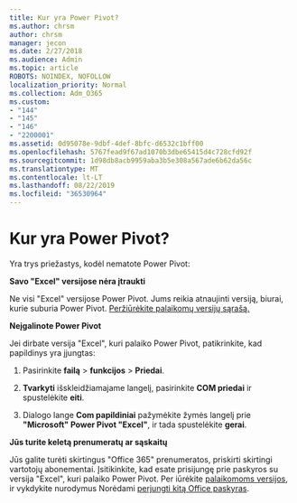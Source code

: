 ```yaml
---
title: Kur yra Power Pivot?
ms.author: chrsm
author: chrsm
manager: jecon
ms.date: 2/27/2018
ms.audience: Admin
ms.topic: article
ROBOTS: NOINDEX, NOFOLLOW
localization_priority: Normal
ms.collection: Adm_O365
ms.custom:
- "144"
- "145"
- "146"
- "2200001"
ms.assetid: 0d95078e-9dbf-4def-8bfc-d6532c1bff00
ms.openlocfilehash: 5767fead9f67ad1070b3dbe65415d4c728cfd92f
ms.sourcegitcommit: 1d98db8acb9959aba3b5e308a567ade6b62da56c
ms.translationtype: MT
ms.contentlocale: lt-LT
ms.lasthandoff: 08/22/2019
ms.locfileid: "36530964"
---
```

# <a name="where-is-power-pivot"></a>Kur yra Power Pivot?

Yra trys priežastys, kodėl nematote Power Pivot:
  
**Savo "Excel" versijose nėra įtraukti**
  
Ne visi "Excel" versijose Power Pivot. Jums reikia atnaujinti versiją, biurai, kurie suburia Power Pivot. [Peržiūrėkite palaikomų versijų sąrašą.](https://support.office.com/article/aa64e217-4b6e-410b-8337-20b87e1c2a4b.aspx)
  
**Neįgalinote Power Pivot**
  
Jei dirbate versija "Excel", kuri palaiko Power Pivot, patikrinkite, kad papildinys yra įjungtas:
  
1. Pasirinkite **failą** \> **funkcijos** \> **Priedai**.

2. **Tvarkyti** išskleidžiamajame langelį, pasirinkite **COM priedai** ir spustelėkite **eiti**.

3. Dialogo lange **Com papildiniai** pažymėkite žymės langelį prie **"Microsoft" Power Pivot "Excel"**, ir tada spustelėkite **gerai**.

**Jūs turite keletą prenumeratų ar sąskaitų**
  
Jūs galite turėti skirtingus "Office 365" prenumeratos, priskirti skirtingi vartotojų abonementai. Įsitikinkite, kad esate prisijungę prie paskyros su versija "Excel", kuri palaiko Power Pivot. Per iūrėkite [palaikomoms versijos](https://support.office.com/article/aa64e217-4b6e-410b-8337-20b87e1c2a4b.aspx), ir vykdykite nurodymus Norėdami [perjungti kitą Office paskyras](https://support.office.com/article/b9582171-fd1f-4284-9846-bdd72bb28426.aspx#BKMK_WebSwitchAccounts).
